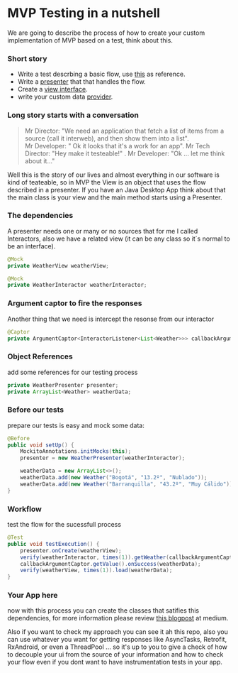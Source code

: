 # MVP Testing in a nutshell

We are going to describe the process of how to create your custom implementation of MVP based on a test, think about this.

### Short story
* Write a test descrbing a basic flow, use  [this](https://github.com/iyubinest/MVPTesting/blob/master/app/src/test/java/co/iyubinest/weatherapp/WeatherPresenterTest.java) as reference.
* Write a [presenter](https://github.com/iyubinest/MVPTesting/blob/master/app/src/main/java/co/iyubinest/weatherapp/weather/ui/WeatherPresenter.java) that that handles the flow.
* Create a [view interface](https://github.com/iyubinest/MVPTesting/blob/master/app/src/main/java/co/iyubinest/weatherapp/weather/ui/WeatherView.java).
* write your custom data [provider](https://github.com/iyubinest/MVPTesting/blob/master/app/src/main/java/co/iyubinest/weatherapp/weather/repository/TestWeatherInteractor.java).

### Long story starts with a conversation

> Mr Director: "We need an application that fetch a list of items from a source (call it interweb), and then show them into a list".  
> Mr Developer: " Ok it looks that it's a work for an app".
> Mr Tech Director: "Hey make it testeable!" .
> Mr Developer: "Ok ... let me think about it..."

Well this is the story of our lives and almost everything in our software is kind of teateable, so in MVP the View is an object that uses the flow described in a presenter. If you have an Java Desktop App think about that the main class is your view and the main method starts using a Presenter.

### The dependencies
A presenter needs one or many or no sources that for me I called Interactors, also we have a related view (it can be any class so it`s normal to be an interface).

~~~java
@Mock
private WeatherView weatherView;

@Mock
private WeatherInteractor weatherInteractor;
~~~

### Argument captor to fire the responses
Another thing that we need is intercept the resonse from our interactor

~~~java
@Captor
private ArgumentCaptor<InteractorListener<List<Weather>>> callbackArgumentCaptor;
~~~

### Object References
add some references for our testing process

~~~java
private WeatherPresenter presenter;
private ArrayList<Weather> weatherData;
~~~

### Before our tests
prepare our tests is easy and mock some data:

~~~java
@Before
public void setUp() {
    MockitoAnnotations.initMocks(this);
    presenter = new WeatherPresenter(weatherInteractor);

    weatherData = new ArrayList<>();
    weatherData.add(new Weather("Bogotá", "13.2º", "Nublado"));
    weatherData.add(new Weather("Barranquilla", "43.2º", "Muy Cálido"));
}
~~~

### Workflow
test the flow for the sucessfull process

~~~java
@Test
public void testExecution() {
    presenter.onCreate(weatherView);
    verify(weatherInteractor, times(1)).getWeather(callbackArgumentCaptor.capture());
    callbackArgumentCaptor.getValue().onSuccess(weatherData);
    verify(weatherView, times(1)).load(weatherData);
}
~~~

### Your App here
now with this process you can create the classes that satifies this dependencies, for more information please review [this blogpost](https://medium.com/@iyubinest/testing-the-presenter-from-mvp-in-an-android-application-30d1e3fc41bb) at medium.

Also if you want to check my approach you can see it ah this repo, also you can use whatever you want for getting responses like AsyncTasks, Retrofit, RxAndroid, or even a ThreadPool ... so it's up to you to give a check of how to decouple your ui from the source of your information and how to check your flow even if you dont want to have instrumentation tests in your app.
